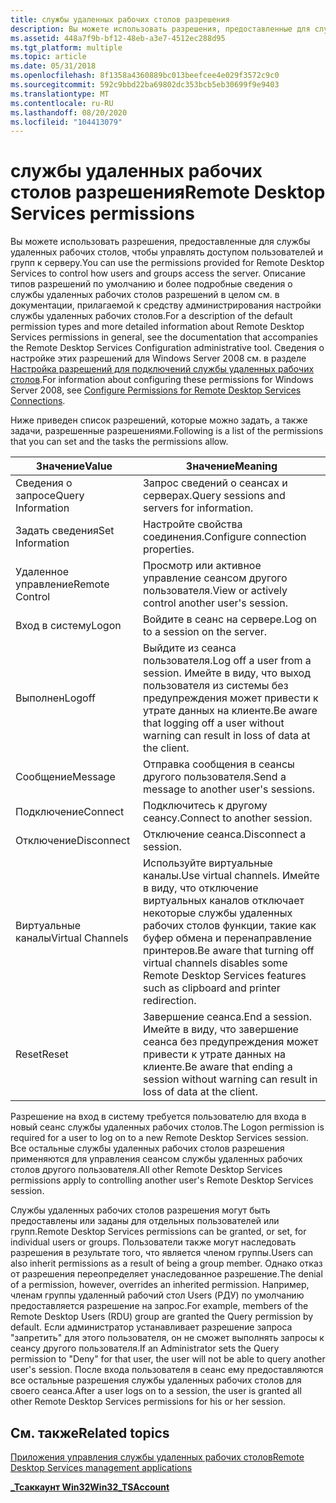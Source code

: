 ```yaml
---
title: службы удаленных рабочих столов разрешения
description: Вы можете использовать разрешения, предоставленные для службы удаленных рабочих столов, чтобы управлять доступом пользователей и групп к серверу.
ms.assetid: 448a7f9b-bf12-48eb-a3e7-4512ec288d95
ms.tgt_platform: multiple
ms.topic: article
ms.date: 05/31/2018
ms.openlocfilehash: 8f1358a4360889bc013beefcee4e029f3572c9c0
ms.sourcegitcommit: 592c9bbd22ba69802dc353bcb5eb30699f9e9403
ms.translationtype: MT
ms.contentlocale: ru-RU
ms.lasthandoff: 08/20/2020
ms.locfileid: "104413079"
---
```

# <a name="remote-desktop-services-permissions"></a><span data-ttu-id="2d0d0-103">службы удаленных рабочих столов разрешения</span><span class="sxs-lookup"><span data-stu-id="2d0d0-103">Remote Desktop Services permissions</span></span>

<span data-ttu-id="2d0d0-104">Вы можете использовать разрешения, предоставленные для службы удаленных рабочих столов, чтобы управлять доступом пользователей и групп к серверу.</span><span class="sxs-lookup"><span data-stu-id="2d0d0-104">You can use the permissions provided for Remote Desktop Services to control how users and groups access the server.</span></span> <span data-ttu-id="2d0d0-105">Описание типов разрешений по умолчанию и более подробные сведения о службы удаленных рабочих столов разрешений в целом см. в документации, прилагаемой к средству администрирования настройки службы удаленных рабочих столов.</span><span class="sxs-lookup"><span data-stu-id="2d0d0-105">For a description of the default permission types and more detailed information about Remote Desktop Services permissions in general, see the documentation that accompanies the Remote Desktop Services Configuration administrative tool.</span></span> <span data-ttu-id="2d0d0-106">Сведения о настройке этих разрешений для Windows Server 2008 см. в разделе [Настройка разрешений для подключений службы удаленных рабочих столов](/previous-versions/windows/it-pro/windows-server-2008-R2-and-2008/cc753032(v=ws.11)).</span><span class="sxs-lookup"><span data-stu-id="2d0d0-106">For information about configuring these permissions for Windows Server 2008, see [Configure Permissions for Remote Desktop Services Connections](/previous-versions/windows/it-pro/windows-server-2008-R2-and-2008/cc753032(v=ws.11)).</span></span>

<span data-ttu-id="2d0d0-107">Ниже приведен список разрешений, которые можно задать, а также задачи, разрешенные разрешениями.</span><span class="sxs-lookup"><span data-stu-id="2d0d0-107">Following is a list of the permissions that you can set and the tasks the permissions allow.</span></span>



| <span data-ttu-id="2d0d0-108">Значение</span><span class="sxs-lookup"><span data-stu-id="2d0d0-108">Value</span></span>                        | <span data-ttu-id="2d0d0-109">Значение</span><span class="sxs-lookup"><span data-stu-id="2d0d0-109">Meaning</span></span>                                                                                                                                                               |
|------------------------------|-----------------------------------------------------------------------------------------------------------------------------------------------------------------------|
| <span data-ttu-id="2d0d0-110">Сведения о запросе</span><span class="sxs-lookup"><span data-stu-id="2d0d0-110">Query Information</span></span><br/> | <span data-ttu-id="2d0d0-111">Запрос сведений о сеансах и серверах.</span><span class="sxs-lookup"><span data-stu-id="2d0d0-111">Query sessions and servers for information.</span></span><br/>                                                                                                                |
| <span data-ttu-id="2d0d0-112">Задать сведения</span><span class="sxs-lookup"><span data-stu-id="2d0d0-112">Set Information</span></span><br/>   | <span data-ttu-id="2d0d0-113">Настройте свойства соединения.</span><span class="sxs-lookup"><span data-stu-id="2d0d0-113">Configure connection properties.</span></span><br/>                                                                                                                           |
| <span data-ttu-id="2d0d0-114">Удаленное управление</span><span class="sxs-lookup"><span data-stu-id="2d0d0-114">Remote Control</span></span><br/>    | <span data-ttu-id="2d0d0-115">Просмотр или активное управление сеансом другого пользователя.</span><span class="sxs-lookup"><span data-stu-id="2d0d0-115">View or actively control another user's session.</span></span><br/>                                                                                                           |
| <span data-ttu-id="2d0d0-116">Вход в систему</span><span class="sxs-lookup"><span data-stu-id="2d0d0-116">Logon</span></span><br/>             | <span data-ttu-id="2d0d0-117">Войдите в сеанс на сервере.</span><span class="sxs-lookup"><span data-stu-id="2d0d0-117">Log on to a session on the server.</span></span><br/>                                                                                                                         |
| <span data-ttu-id="2d0d0-118">Выполнен</span><span class="sxs-lookup"><span data-stu-id="2d0d0-118">Logoff</span></span><br/>            | <span data-ttu-id="2d0d0-119">Выйдите из сеанса пользователя.</span><span class="sxs-lookup"><span data-stu-id="2d0d0-119">Log off a user from a session.</span></span> <span data-ttu-id="2d0d0-120">Имейте в виду, что выход пользователя из системы без предупреждения может привести к утрате данных на клиенте.</span><span class="sxs-lookup"><span data-stu-id="2d0d0-120">Be aware that logging off a user without warning can result in loss of data at the client.</span></span><br/>                                  |
| <span data-ttu-id="2d0d0-121">Сообщение</span><span class="sxs-lookup"><span data-stu-id="2d0d0-121">Message</span></span><br/>           | <span data-ttu-id="2d0d0-122">Отправка сообщения в сеансы другого пользователя.</span><span class="sxs-lookup"><span data-stu-id="2d0d0-122">Send a message to another user's sessions.</span></span><br/>                                                                                                                 |
| <span data-ttu-id="2d0d0-123">Подключение</span><span class="sxs-lookup"><span data-stu-id="2d0d0-123">Connect</span></span><br/>           | <span data-ttu-id="2d0d0-124">Подключитесь к другому сеансу.</span><span class="sxs-lookup"><span data-stu-id="2d0d0-124">Connect to another session.</span></span><br/>                                                                                                                                |
| <span data-ttu-id="2d0d0-125">Отключение</span><span class="sxs-lookup"><span data-stu-id="2d0d0-125">Disconnect</span></span><br/>        | <span data-ttu-id="2d0d0-126">Отключение сеанса.</span><span class="sxs-lookup"><span data-stu-id="2d0d0-126">Disconnect a session.</span></span><br/>                                                                                                                                      |
| <span data-ttu-id="2d0d0-127">Виртуальные каналы</span><span class="sxs-lookup"><span data-stu-id="2d0d0-127">Virtual Channels</span></span><br/>  | <span data-ttu-id="2d0d0-128">Используйте виртуальные каналы.</span><span class="sxs-lookup"><span data-stu-id="2d0d0-128">Use virtual channels.</span></span> <span data-ttu-id="2d0d0-129">Имейте в виду, что отключение виртуальных каналов отключает некоторые службы удаленных рабочих столов функции, такие как буфер обмена и перенаправление принтеров.</span><span class="sxs-lookup"><span data-stu-id="2d0d0-129">Be aware that turning off virtual channels disables some Remote Desktop Services features such as clipboard and printer redirection.</span></span><br/> |
| <span data-ttu-id="2d0d0-130">Reset</span><span class="sxs-lookup"><span data-stu-id="2d0d0-130">Reset</span></span><br/>             | <span data-ttu-id="2d0d0-131">Завершение сеанса.</span><span class="sxs-lookup"><span data-stu-id="2d0d0-131">End a session.</span></span> <span data-ttu-id="2d0d0-132">Имейте в виду, что завершение сеанса без предупреждения может привести к утрате данных на клиенте.</span><span class="sxs-lookup"><span data-stu-id="2d0d0-132">Be aware that ending a session without warning can result in loss of data at the client.</span></span><br/>                                                    |



 

<span data-ttu-id="2d0d0-133">Разрешение на вход в систему требуется пользователю для входа в новый сеанс службы удаленных рабочих столов.</span><span class="sxs-lookup"><span data-stu-id="2d0d0-133">The Logon permission is required for a user to log on to a new Remote Desktop Services session.</span></span> <span data-ttu-id="2d0d0-134">Все остальные службы удаленных рабочих столов разрешения применяются для управления сеансом службы удаленных рабочих столов другого пользователя.</span><span class="sxs-lookup"><span data-stu-id="2d0d0-134">All other Remote Desktop Services permissions apply to controlling another user's Remote Desktop Services session.</span></span>

<span data-ttu-id="2d0d0-135">Службы удаленных рабочих столов разрешения могут быть предоставлены или заданы для отдельных пользователей или групп.</span><span class="sxs-lookup"><span data-stu-id="2d0d0-135">Remote Desktop Services permissions can be granted, or set, for individual users or groups.</span></span> <span data-ttu-id="2d0d0-136">Пользователи также могут наследовать разрешения в результате того, что является членом группы.</span><span class="sxs-lookup"><span data-stu-id="2d0d0-136">Users can also inherit permissions as a result of being a group member.</span></span> <span data-ttu-id="2d0d0-137">Однако отказ от разрешения переопределяет унаследованное разрешение.</span><span class="sxs-lookup"><span data-stu-id="2d0d0-137">The denial of a permission, however, overrides an inherited permission.</span></span> <span data-ttu-id="2d0d0-138">Например, членам группы удаленный рабочий стол Users (РДУ) по умолчанию предоставляется разрешение на запрос.</span><span class="sxs-lookup"><span data-stu-id="2d0d0-138">For example, members of the Remote Desktop Users (RDU) group are granted the Query permission by default.</span></span> <span data-ttu-id="2d0d0-139">Если администратор устанавливает разрешение запроса "запретить" для этого пользователя, он не сможет выполнять запросы к сеансу другого пользователя.</span><span class="sxs-lookup"><span data-stu-id="2d0d0-139">If an Administrator sets the Query permission to "Deny" for that user, the user will not be able to query another user's session.</span></span> <span data-ttu-id="2d0d0-140">После входа пользователя в сеанс ему предоставляются все остальные разрешения службы удаленных рабочих столов для своего сеанса.</span><span class="sxs-lookup"><span data-stu-id="2d0d0-140">After a user logs on to a session, the user is granted all other Remote Desktop Services permissions for his or her session.</span></span>

## <a name="related-topics"></a><span data-ttu-id="2d0d0-141">См. также</span><span class="sxs-lookup"><span data-stu-id="2d0d0-141">Related topics</span></span>

<dl> <dt>

[<span data-ttu-id="2d0d0-142">Приложения управления службы удаленных рабочих столов</span><span class="sxs-lookup"><span data-stu-id="2d0d0-142">Remote Desktop Services management applications</span></span>](terminal-services-management-applications.md)
</dt> <dt>

[<span data-ttu-id="2d0d0-143">**\_Тсаккаунт Win32**</span><span class="sxs-lookup"><span data-stu-id="2d0d0-143">**Win32\_TSAccount**</span></span>](win32-tsaccount.md)
</dt> </dl>

 

